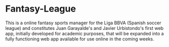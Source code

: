 # Fantasy-League

This is a online fantasy sports manager for the Liga BBVA (Spanish soccer league) and constitutes Juan Garayalde's and Javier Urbistondo's first web app, initially developed for academic purposes, that will be expanded into a fully functioning web app available for use online in the coming weeks.
